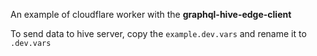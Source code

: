 An example of cloudflare worker with the **graphql-hive-edge-client**

To send data to hive server, copy the `example.dev.vars` and rename it to `.dev.vars`
